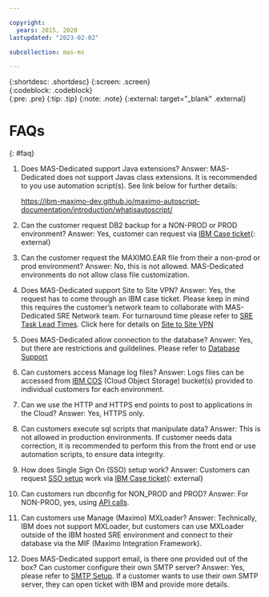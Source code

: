 ```yaml
---

copyright:
  years: 2015, 2020
lastupdated: "2023-02-02"

subcollection: mas-ms

---
```


{:shortdesc: .shortdesc}
{:screen: .screen}  
{:codeblock: .codeblock}  
{:pre: .pre}
{:tip: .tip}
{:note: .note}
{:external: target="_blank" .external}

# FAQs
{: #faq}

1. Does MAS-Dedicated support Java extensions?
    Answer: MAS-Dedicated does not support Javas class extensions. It is recommended to you use automation script(s). See link below for further details:
    
    https://ibm-maximo-dev.github.io/maximo-autoscript-documentation/introduction/whatisautoscript/
2. Can the customer request DB2 backup for a NON-PROD or PROD environment?
    Answer: Yes, customer can request via [IBM Case ticket](https://www.ibm.com/mysupport){: external}
3. Can the customer request the MAXIMO.EAR file from their a non-prod or prod environment?
    Answer: No, this is not allowed. MAS-Dedicated environments do not allow class file customization.
4. Does MAS-Dedicated support Site to Site VPN?
    Answer: Yes, the request has to come through an IBM case ticket. Please keep in mind this requires the customer’s network team to collaborate with MAS-Dedicated SRE Network team. For turnaround time please refer to [SRE Task Lead Times](/docs/mas-ms?topic=operations#sre-task-lead-times). Click here for details on [Site to Site VPN](/docs/mas-ms?topic=mas-ms-support#site-to-site-vpn)
5. Does MAS-Dedicated allow connection to the database?
    Answer: Yes, but there are restrictions and guildelines. Please refer to [Database Support](/docs/mas-ms?topic=mas-ms-support#database-support)
6. Can customers access Manage log files?
    Answer: Logs files can be accessed from [IBM COS](/docs/mas-ms?topic=mas-ms-support#access-cos-buckets) (Cloud Object Storage) bucket(s) provided to individual customers for each environment.
7. Can we use the HTTP and HTTPS end points to post to applications in the Cloud?
    Answer: Yes, HTTPS only.
8. Can customers execute sql scripts that manipulate data?
    Answer: This is not allowed in production environments. If customer needs data correction, it is recommended to perform this from the front end or use automation scripts, to ensure data integrity.
9. How does Single Sign On (SSO) setup work?
    Answer: Customers can request [SSO setup](/docs/mas-ms?topic=mas-ms-support#saml-sso-config) work via [IBM Case ticket](https://www.ibm.com/mysupport){: external}
10. Can customers run dbconfig for NON_PROD and PROD?
    Answer: For NON-PROD, yes, using [API calls](/docs/mas-ms?topic=mas-ms-support#admin-util-api-calls).
11. Can customers use Manage (Maximo) MXLoader?
    Answer: Technically, IBM does not support MXLoader, but customers can use MXLoader outside of the IBM hosted SRE environment and connect to their database via the MIF (Maximo Integration Framework).
12. Does MAS-Dedicated support email, is there one provided out of the box? Can customer configure their own SMTP server?
    Answer: Yes, please refer to [SMTP Setup](/docs/mas-ms?topic=mas-ms-support#smtp-setup). If a customer wants to use their own SMTP server, they can open ticket with IBM and provide more details.
    